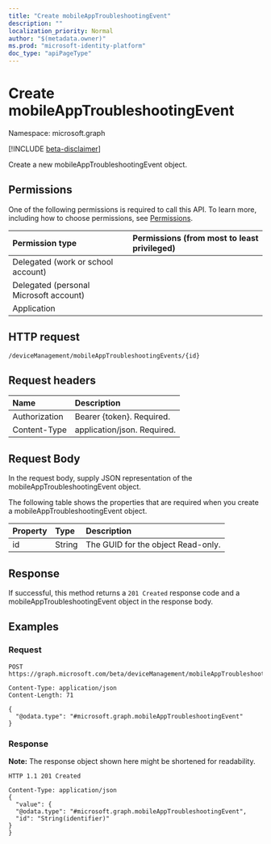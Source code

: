 ```yaml
---
title: "Create mobileAppTroubleshootingEvent"
description: ""
localization_priority: Normal
author: "$(metadata.owner)"
ms.prod: "microsoft-identity-platform"
doc_type: "apiPageType"
---
```


# Create mobileAppTroubleshootingEvent

Namespace: microsoft.graph

[!INCLUDE [beta-disclaimer](../../includes/beta-disclaimer.md)]

Create a new mobileAppTroubleshootingEvent object.

## Permissions

One of the following permissions is required to call this API. To learn more, including how to choose permissions, see [Permissions](/graph/permissions-reference).

| Permission type                        | Permissions (from most to least privileged) |
| :------------------------------------- | :------------------------------------------ |
| Delegated (work or school account)     |                                             |
| Delegated (personal Microsoft account) |                                             |
| Application                            |                                             |

## HTTP request

<!-- {
  "blockType": "ignored"
}
-->

```http
/deviceManagement/mobileAppTroubleshootingEvents/{id}

```

## Request headers

| Name          | Description                 |
| :------------ | :-------------------------- |
| Authorization | Bearer {token}. Required.   |
| Content-Type  | application/json. Required. |

## Request Body

In the request body, supply JSON representation of the mobileAppTroubleshootingEvent object.

<!-- Actions and Functions -->

<!-- CRUD Methods -->

The following table shows the properties that are required when you create a mobileAppTroubleshootingEvent object.

| Property | Type   | Description                        |
| :------- | :----- | :--------------------------------- |
| id       | String | The GUID for the object Read-only. |

## Response

If successful, this method returns a `201 Created` response code and a mobileAppTroubleshootingEvent object in the response body.

## Examples

### Request

<!-- {
  "blockType": "request",
  "name": "create_mobileapptroubleshootingevent"
}
-->

```http
POST https://graph.microsoft.com/beta/deviceManagement/mobileAppTroubleshootingEvents/{id}

Content-Type: application/json
Content-Length: 71

{
  "@odata.type": "#microsoft.graph.mobileAppTroubleshootingEvent"
}

```

### Response

**Note:** The response object shown here might be shortened for readability.

<!-- {
  "blockType": "response",
  "truncated": true,
  "@odata.type": "microsoft.management.services.api.mobileAppTroubleshootingEvent"
}
-->

```http
HTTP 1.1 201 Created

Content-Type: application/json
{
  "value": {
  "@odata.type": "#microsoft.graph.mobileAppTroubleshootingEvent",
  "id": "String(identifier)"
}
}

```